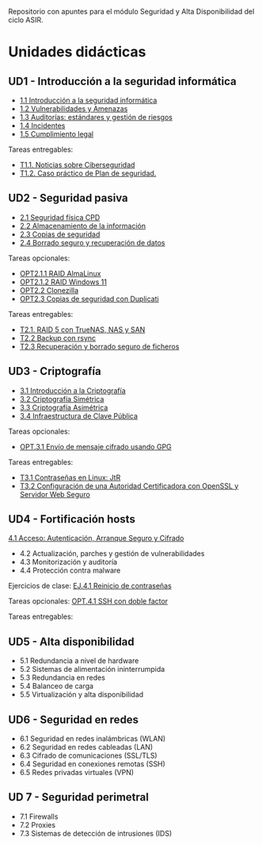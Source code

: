Repositorio con apuntes para el módulo Seguridad y Alta Disponibilidad del ciclo ASIR.

# Unidades didácticas


## UD1 - Introducción a la seguridad informática 

* [1.1 Introducción a la seguridad informática](UD1/1.introduccion.md)
* [1.2 Vulnerabilidades y Amenazas](UD1/2.amenazas.md)
* [1.3 Auditorías: estándares y gestión de riesgos](UD1/3.auditorias.md)
* [1.4 Incidentes](UD1/4.incidentes.md)
* [1.5 Cumplimiento legal](UD1/5.cumplimiento.md)

Tareas entregables:

- [T1.1. Noticias sobre Ciberseguridad](UD1/exercises/4.1rssSeguridad.md)
- [T1.2. Caso práctico de Plan de seguridad.](UD1/exercises/caso_practico.md)
 

## UD2 - Seguridad pasiva

- [2.1 Seguridad física CPD](UD2/1.fisica_CPD.md)
- [2.2 Almacenamiento de la información](UD2/2.almacenamiento.md)
- [2.3 Copias de seguridad](UD2/3.backup.md)
- [2.4 Borrado seguro y recuperación de datos](UD2/4.borradoyrecuperacion.md)

Tareas opcionales:

- [OPT2.1.1 RAID AlmaLinux](UD2/exercises/RAID_almalinux.md)
- [OPT2.1.2 RAID Windows 11](UD2/exercises/RAID_windows11.md)
- [OPT2.2 Clonezilla](UD2/exercises/clonezilla.md)
- [OPT2.3 Copias de seguridad con Duplicati](UD2/exercises/backup_duplicati.md)

Tareas entregables:

- [T2.1. RAID 5 con TrueNAS, NAS y SAN](UD2/exercises/TrueNAS_RAID5.md)
- [T2.2 Backup con rsync](UD2/exercises/backup_rsync.md)
- [T2.3 Recuperación y borrado seguro de ficheros](UD2/exercises/borrado_seguro.md)

## UD3 - Criptografía

- [3.1 Introducción a la Criptografía](UD3/1.introduccion.md)
- [3.2 Criptografía Simétrica](UD3/2.c_simetrica.md)
- [3.3 Criptografía Asimétrica](UD3/3.c_asimetrica.md)
- [3.4 Infraestructura de Clave Pública](UD3/4.PKI.md)


Tareas opcionales:
- [OPT.3.1 Envío de mensaje cifrado usando GPG](UD3/exercises/opt.gpg.simetrico.md)
 
Tareas entregables:
- [T3.1 Contraseñas en Linux: JtR](UD3/exercises/t.hash_pwd_jtr.md)
- [T3.2 Configuración de una Autoridad Certificadora con OpenSSL y Servidor Web Seguro ](UD3/exercises/t.PKI.openssl.md)

## UD4 - Fortificación hosts

[4.1 Acceso: Autenticación, Arranque Seguro y Cifrado](UD4/1.seguridad_acceso.md)
- 4.2 Actualización, parches y gestión de vulnerabilidades
- 4.3 Monitorización y auditoría
- 4.4 Protección contra malware

Ejercicios de clase:
[EJ.4.1 Reinicio de contraseñas](UD4/exercises/ej.resetPass.md)

Tareas opcionales:
[OPT.4.1 SSH con doble factor](UD4/exercises/ej.ssh_2step.md)

Tareas entregables:


## UD5 - Alta disponibilidad

- 5.1 Redundancia a nivel de hardware
- 5.2 Sistemas de alimentación ininterrumpida
- 5.3 Redundancia en redes
- 5.4 Balanceo de carga
- 5.5 Virtualización y alta disponibilidad

## UD6 - Seguridad en redes

- 6.1 Seguridad en redes inalámbricas (WLAN)
- 6.2 Seguridad en redes cableadas (LAN)
- 6.3 Cifrado de comunicaciones (SSL/TLS)
- 6.4 Seguridad en conexiones remotas (SSH)
- 6.5 Redes privadas virtuales (VPN)

## UD 7 - Seguridad perimetral 

- 7.1 Firewalls
- 7.2 Proxies
- 7.3 Sistemas de detección de intrusiones (IDS)

